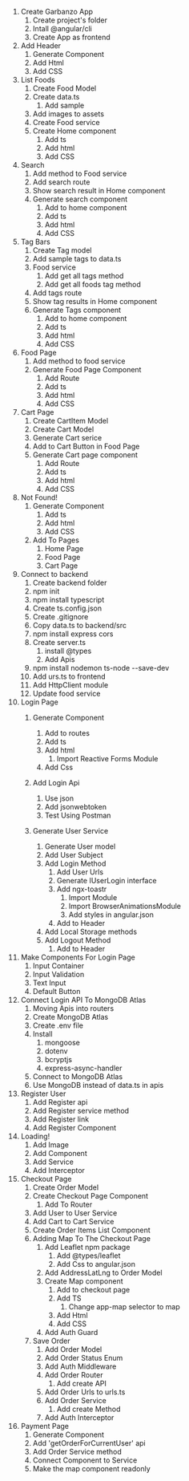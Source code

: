 1. Create Garbanzo App
    1. Create project's folder 
    2. Intall @angular/cli
    3. Create App as frontend 
2. Add Header
    1. Generate Component 
    2. Add Html 
    3. Add CSS
3. List Foods
    1. Create Food Model
    2. Create data.ts
        1. Add sample
    3. Add images to assets 
    4. Create Food service 
    5. Create Home component 
        1. Add ts
        2. Add html 
        3. Add CSS
4.  Search
    1. Add method to Food service
    2. Add search route 
    3. Show search result in Home component 
    4. Generate search component 
        1. Add to home component 
        2. Add ts
        3. Add html 
        4. Add CSS
5. Tag Bars
    1. Create Tag model
    2. Add sample tags to data.ts
    3. Food service 
        1. Add get all tags method 
        2. Add get all foods tag method
    4. Add tags route 
    5. Show tag results in Home component 
    6. Generate Tags component 
        1. Add to home component 
        2. Add ts
        3. Add html
        4. Add CSS
6. Food Page
    1. Add method to food service 
    2. Generate Food Page Component 
        1. Add Route
        2. Add ts
        3. Add html 
        4. Add CSS
7.  Cart Page 
    1. Create CartItem Model
    2. Create Cart Model 
    3. Generate Cart serice 
    4. Add to Cart Button in Food Page
    5. Generate Cart page component
        1. Add Route
        2. Add ts 
        3. Add html
        4. Add CSS
8. Not Found!
    1. Generate Component 
        1. Add ts
        2. Add html
        3. Add CSS
    2. Add To Pages
        1. Home Page 
        2. Food Page 
        3. Cart Page 
9. Connect to backend 
    1. Create backend folder
    2. npm init
    3. npm install typescript
    4. Create ts.config.json
    5. Create .gitignore
    6. Copy data.ts to backend/src
    7. npm install express cors
    8. Create server.ts
        1. install @types
        2. Add Apis
    9. npm install nodemon ts-node --save-dev
    10. Add urs.ts to frontend
    11. Add HttpClient module 
    12. Update food service 
10. Login Page
    1. Generate Component
        1. Add to routes
        2. Add ts
        3. Add html
            1. Import Reactive Forms Module
        4. Add Css
    2. Add Login Api
        1. Use json
        2. Add jsonwebtoken
        3. Test Using Postman

    3. Generate User Service
        1. Generate User model
        2. Add User Subject
        3. Add Login Method
            1. Add User Urls
            2. Generate IUserLogin interface
            3. Add ngx-toastr
                1. Import Module
                2. Import BrowserAnimationsModule
                3. Add styles in angular.json
            4. Add to Header
        4. Add Local Storage methods
        5. Add Logout Method
            1. Add to Header
11. Make Components For Login Page
    1.  Input Container 
    2.  Input Validation
    3.  Text Input
    4.  Default Button 
12. Connect Login API To MongoDB Atlas
    1.  Moving Apis into routers
    2.  Create MongoDB Atlas
    3.  Create .env file
    4.  Install
        1.  mongoose
        2.  dotenv
        3.  bcryptjs
        4.  express-async-handler
    5.  Connect to MongoDB Atlas
    6.  Use MongoDB instead of data.ts in apis
13. Register User
    1.  Add Register api
    2.  Add Register service method
    3.  Add Register link
    4.  Add Register Component
14. Loading!
    1.  Add Image
    2.  Add Component 
    3.  Add Service
    4.  Add Interceptor
15. Checkout Page
    1.  Create Order Model
    2.  Create Checkout Page Component
        1.  Add To Router
    3.  Add User to User Service
    4.  Add Cart to Cart Service
    5.  Create Order Items List Component
    6. Adding Map To The Checkout Page
        1.  Add Leaflet npm package
            1.  Add @types/leaflet
            2.  Add Css to angular.json
        2.  Add AddressLatLng to Order Model
        3.  Create Map component
            1.  Add to checkout page
            2.  Add TS
                1.  Change app-map selector to map
            3.  Add Html
            4.  Add CSS
        4.  Add Auth Guard
    7.  Save Order
        1.  Add Order Model
        2.  Add Order Status Enum
        3.  Add Auth Middleware
        4.  Add Order Router
            1.  Add create API
        5.  Add Order Urls to urls.ts
        6.  Add Order Service
            1.  Add create Method
        7.  Add Auth Interceptor
16. Payment Page
    1.  Generate Component
    2.  Add 'getOrderForCurrentUser' api
    3.  Add Order Service method
    4.  Connect Component to Service
    5.  Make the map component readonly







